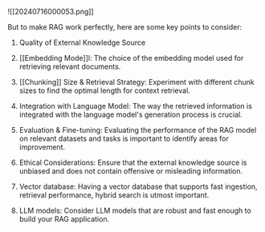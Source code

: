 ![[20240716000053.png]]

But to make RAG work perfectly, here are some key points to consider:  
1. Quality of External Knowledge Source  
  
2. [[Embedding Mode]]l: The choice of the embedding model used for retrieving relevant documents.  
  
3. [[Chunking]] Size & Retrieval Strategy: Experiment with different chunk sizes to find the optimal length for context retrieval.  
  
4. Integration with Language Model: The way the retrieved information is integrated with the language model's generation process is crucial.  
  
5. Evaluation & Fine-tuning: Evaluating the performance of the RAG model on relevant datasets and tasks is important to identify areas for improvement.  
  
6. Ethical Considerations: Ensure that the external knowledge source is unbiased and does not contain offensive or misleading information.  
  
7. Vector database: Having a vector database that supports fast ingestion, retrieval performance, hybrid search is utmost important.  
  
8. LLM models: Consider LLM models that are robust and fast enough to build your RAG application.